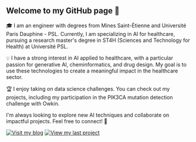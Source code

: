 ## Welcome to my GitHub page 👋

🎓 I am an engineer with degrees from Mines Saint-Étienne and Université Paris Dauphine - PSL. Currently, I am specializing in AI for healthcare, pursuing a research master's degree in ST4H (Sciences and Technology for Health) at Université PSL.

💡 I have a strong interest in AI applied to healthcare, with a particular passion for generative AI, cheminformatics, and drug design. My goal is to use these technologies to create a meaningful impact in the healthcare sector.

🏆 I enjoy taking on data science challenges. You can check out my projects, including my participation in the PIK3CA mutation detection challenge with Owkin.

I'm always looking to explore new AI techniques and collaborate on impactful projects. Feel free to connect! 🌱

[![Visit my blog](https://img.shields.io/badge/LinkedIn-0077B5?style=for-the-badge&logo=linkedin&logoColor=white&width=150)](https://www.linkedin.com/in/billel-aissani-84034a1b9)      [![View my last project](https://img.shields.io/badge/MonProjet-FF0000?style=for-the-badge&logo=linkedin&logoColor=white&width=150)](https://www.linkedin.com/in/billel-aissani-84034a1b9)



